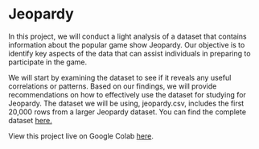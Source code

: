 # Jeopardy

In this project, we will conduct a light analysis of a dataset that contains information about the popular game show Jeopardy. Our objective is to identify key aspects of the data that can assist individuals in preparing to participate in the game.

We will start by examining the dataset to see if it reveals any useful correlations or patterns. Based on our findings, we will provide recommendations on how to effectively use the dataset for studying for Jeopardy. The dataset we will be using, jeopardy.csv, includes the first 20,000 rows from a larger Jeopardy dataset. You can find the complete dataset [here.](https://www.reddit.com/r/datasets/comments/1uyd0t/200000_jeopardy_questions_in_a_json_file/?rdt=44838)



View this project live on Google Colab [here](https://colab.research.google.com/drive/1PlFawh2ZPShAQDQRAgXDJDF6g72-rRPU?usp=sharing).
